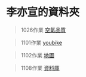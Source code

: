 # 李亦宣的資料夾
> 1026作業 [空氣品質](./1026作業/index.py)

> 1101作業 [youbike](./1101作業/index.py)

> 1102作業 [地圖](./1102作業/index.py)

> 1108作業 [資料庫](./1108作業/1108作業.png)